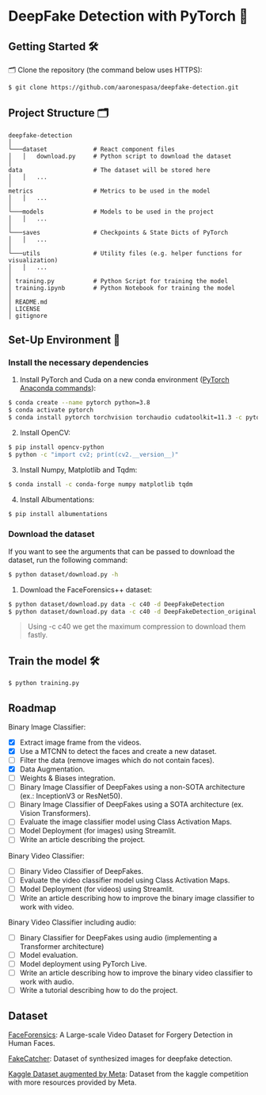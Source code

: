 # DeepFake Detection with PyTorch 🧐

## Getting Started 🛠
🗂 Clone the repository (the command below uses HTTPS):
```sh
$ git clone https://github.com/aaronespasa/deepfake-detection.git
```

## Project Structure 🗂

```
deepfake-detection
│
└───dataset             # React component files
│   │   download.py     # Python script to download the dataset
│
data                    # The dataset will be stored here
│   │   ...
│
metrics                 # Metrics to be used in the model
│   │   ...
│
└───models              # Models to be used in the project
│   │   ...
│
└───saves               # Checkpoints & State Dicts of PyTorch
│   │   ...
│
└───utils               # Utility files (e.g. helper functions for visualization)
│   │   ...
│
│ training.py           # Python Script for training the model
│ training.ipynb        # Python Notebook for training the model
│
│ README.md
│ LICENSE  
│ gitignore  
```

## Set-Up Environment 🌲 
### Install the necessary dependencies
1. Install PyTorch and Cuda on a new conda environment ([PyTorch Anaconda commands](https://pytorch.org/get-started/locally/)):
```sh
$ conda create --name pytorch python=3.8
$ conda activate pytorch
$ conda install pytorch torchvision torchaudio cudatoolkit=11.3 -c pytorch
```

2. Install OpenCV:
```sh
$ pip install opencv-python
$ python -c "import cv2; print(cv2.__version__)"
```

3. Install Numpy, Matplotlib and Tqdm:
```sh
$ conda install -c conda-forge numpy matplotlib tqdm
```

4. Install Albumentations:
```sh
$ pip install albumentations
```

### Download the dataset
If you want to see the arguments that can be passed to download the dataset, run the following command:

```sh
$ python dataset/download.py -h
```

1. Download the FaceForensics++ dataset:
```sh
$ python dataset/download.py data -c c40 -d DeepFakeDetection
$ python dataset/download.py data -c c40 -d DeepFakeDetection_original
```
> Using -c c40 we get the maximum compression to download them fastly.

## Train the model 🛠
```sh
$ python training.py
```

## Roadmap

Binary Image Classifier:

- [x] Extract image frame from the videos.
- [x] Use a MTCNN to detect the faces and create a new dataset.
- [ ] Filter the data (remove images which do not contain faces).
- [x] Data Augmentation.
- [ ] Weights & Biases integration.
- [ ] Binary Image Classifier of DeepFakes using a non-SOTA architecture (ex.: InceptionV3 or ResNet50).
- [ ] Binary Image Classifier of DeepFakes using a SOTA architecture (ex. Vision Transformers).
- [ ] Evaluate the image classifier model using Class Activation Maps.
- [ ] Model Deployment (for images) using Streamlit.
- [ ] Write an article describing the project.

Binary Video Classifier:

- [ ] Binary Video Classifier of DeepFakes.
- [ ] Evaluate the video classifier model using Class Activation Maps.
- [ ] Model Deployment (for videos) using Streamlit.
- [ ] Write an article describing how to improve the binary image classifier to work with video.

Binary Video Classifier including audio:
- [ ] Binary Classifier for DeepFakes using audio (implementing a Transformer architecture)
- [ ] Model evaluation.
- [ ] Model deployment using PyTorch Live.
- [ ] Write an article describing how to improve the binary video classifier to work with audio.
- [ ] Write a tutorial describing how to do the project.

## Dataset

[FaceForensics](http://niessnerlab.org/projects/roessler2018faceforensics.html): A Large-scale Video Dataset for Forgery Detection in Human Faces.

[FakeCatcher](http://cs.binghamton.edu/~ncilsal2/DeepFakesDataset/): Dataset of synthesized images for deepfake detection.

[Kaggle Dataset augmented by Meta](https://ai.facebook.com/datasets/dfdc/): Dataset from the kaggle competition with more resources provided by Meta.

